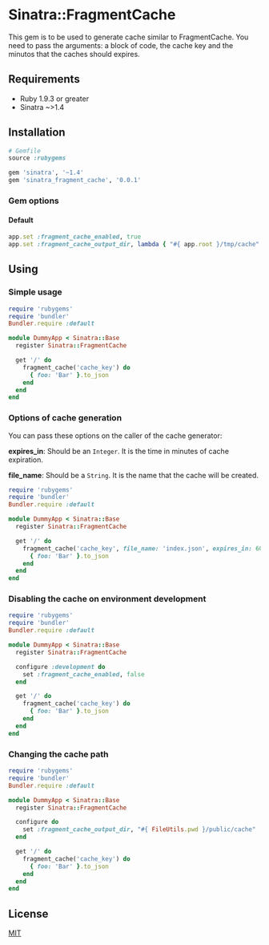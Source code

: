 # Sinatra::FragmentCache

This gem is to be used to generate cache similar to FragmentCache. You need to pass the arguments: a block of code, the cache key and the minutos that the caches should expires.

## Requirements

- Ruby 1.9.3 or greater
- Sinatra ~>1.4

## Installation

```ruby
# Gemfile
source :rubygems

gem 'sinatra', '~1.4'
gem 'sinatra_fragment_cache', '0.0.1'
```

### Gem options

#### Default

```ruby
app.set :fragment_cache_enabled, true
app.set :fragment_cache_output_dir, lambda { "#{ app.root }/tmp/cache" }
```

## Using

### Simple usage

```ruby
require 'rubygems'
require 'bundler'
Bundler.require :default

module DummyApp < Sinatra::Base
  register Sinatra::FragmentCache

  get '/' do
    fragment_cache('cache_key') do
      { foo: 'Bar' }.to_json
    end
  end
end
```

### Options of cache generation

You can pass these options on the caller of the cache generator:

**expires_in**: Should be an `Integer`. It is the time in minutes of cache expiration.

**file_name**: Should be a `String`. It is the name that the cache will be created.


```ruby
require 'rubygems'
require 'bundler'
Bundler.require :default

module DummyApp < Sinatra::Base
  register Sinatra::FragmentCache

  get '/' do
    fragment_cache('cache_key', file_name: 'index.json', expires_in: 60) do
      { foo: 'Bar' }.to_json
    end
  end
end
```

### Disabling the cache on environment development

```ruby
require 'rubygems'
require 'bundler'
Bundler.require :default

module DummyApp < Sinatra::Base
  register Sinatra::FragmentCache

  configure :development do
    set :fragment_cache_enabled, false
  end

  get '/' do
    fragment_cache('cache_key') do
      { foo: 'Bar' }.to_json
    end
  end
end
```

### Changing the cache path

```ruby
require 'rubygems'
require 'bundler'
Bundler.require :default

module DummyApp < Sinatra::Base
  register Sinatra::FragmentCache

  configure do
    set :fragment_cache_output_dir, "#{ FileUtils.pwd }/public/cache"
  end

  get '/' do
    fragment_cache('cache_key') do
      { foo: 'Bar' }.to_json
    end
  end
end
```

## License

[MIT](https://github.com/adrianotadao/sinatra-fragment-cache/blob/master/LICENSE)